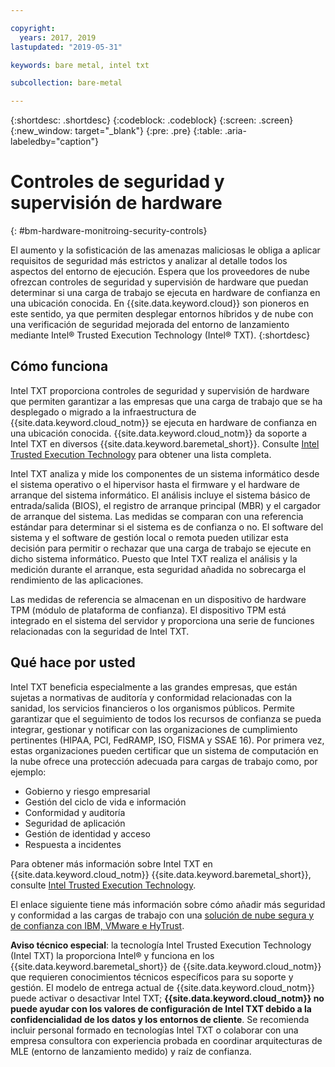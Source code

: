 ```yaml
---

copyright:
  years: 2017, 2019
lastupdated: "2019-05-31"

keywords: bare metal, intel txt

subcollection: bare-metal

---
```


{:shortdesc: .shortdesc}
{:codeblock: .codeblock}
{:screen: .screen}
{:new_window: target="_blank"}
{:pre: .pre}
{:table: .aria-labeledby="caption"}

# Controles de seguridad y supervisión de hardware
{: #bm-hardware-monitroing-security-controls}

El aumento y la sofisticación de las amenazas maliciosas le obliga a aplicar requisitos de seguridad más estrictos y analizar al detalle todos los aspectos del entorno de ejecución. Espera que los proveedores de nube ofrezcan controles de seguridad y supervisión de hardware que puedan determinar si una carga de trabajo se ejecuta en hardware de confianza en una ubicación conocida. En {{site.data.keyword.cloud}} son pioneros en este sentido, ya que permiten desplegar entornos híbridos y de nube con una verificación de seguridad mejorada del entorno de lanzamiento mediante Intel&reg; Trusted Execution Technology (Intel&reg; TXT). {:shortdesc}

## Cómo funciona

Intel TXT proporciona controles de seguridad y supervisión de hardware que permiten garantizar a las empresas que una carga de trabajo que se ha desplegado o migrado a la infraestructura de {{site.data.keyword.cloud_notm}} se ejecuta en hardware de confianza en una ubicación conocida. {{site.data.keyword.cloud_notm}} da soporte a Intel TXT en diversos {{site.data.keyword.baremetal_short}}. Consulte [Intel Trusted Execution Technology](https://www.ibm.com/cloud/bare-metal-servers/intel-txt) para obtener una lista completa.

Intel TXT analiza y mide los componentes de un sistema informático desde el sistema operativo o el hipervisor hasta el firmware y el hardware de arranque del sistema informático. El análisis incluye el sistema básico de entrada/salida (BIOS), el registro de arranque principal (MBR) y el cargador de arranque del sistema. Las medidas se comparan con una referencia estándar para determinar si el sistema es de confianza o no. El software del sistema y el software de gestión local o remota pueden utilizar esta decisión para permitir o rechazar que una carga de trabajo se ejecute en dicho sistema informático. Puesto que Intel TXT realiza el análisis y la medición durante el arranque, esta seguridad añadida no sobrecarga el rendimiento de las aplicaciones.

Las medidas de referencia se almacenan en un dispositivo de hardware TPM (módulo de plataforma de confianza). El dispositivo TPM está integrado en el sistema del servidor y proporciona una serie de funciones relacionadas con la seguridad de Intel TXT.

## Qué hace por usted

Intel TXT beneficia especialmente a las grandes empresas, que están sujetas a normativas de auditoría y conformidad relacionadas con la sanidad, los servicios financieros o los organismos públicos. Permite garantizar que el seguimiento de todos los recursos de confianza se pueda integrar, gestionar y notificar con las organizaciones de cumplimiento pertinentes (HIPAA, PCI, FedRAMP, ISO, FISMA y SSAE 16). Por primera vez, estas organizaciones pueden certificar que un sistema de computación en la nube ofrece una protección adecuada para cargas de trabajo como, por ejemplo:

* Gobierno y riesgo empresarial
* Gestión del ciclo de vida e información
* Conformidad y auditoría
* Seguridad de aplicación
* Gestión de identidad y acceso
* Respuesta a incidentes

Para obtener más información sobre Intel TXT en {{site.data.keyword.cloud_notm}} {{site.data.keyword.baremetal_short}}, consulte [Intel Trusted Execution Technology](https://www.ibm.com/cloud/bare-metal-servers/intel-txt).

El enlace siguiente tiene más información sobre cómo añadir más seguridad y conformidad a las cargas de trabajo con una [solución de nube segura y de confianza con IBM, VMware e HyTrust](http://wpc.c320.edgecastcdn.net/00C320/DeploymentGuide_IBM_Intel_HyTrust_VMware_v1%200.pdf).

**Aviso técnico especial**: la tecnología Intel Trusted Execution Technology (Intel TXT) la proporciona Intel&reg; y funciona en los {{site.data.keyword.baremetal_short}} de {{site.data.keyword.cloud_notm}} que requieren conocimientos técnicos específicos para su soporte y gestión. El modelo de entrega actual de {{site.data.keyword.cloud_notm}} puede activar o desactivar Intel TXT; **{{site.data.keyword.cloud_notm}} no puede ayudar con los valores de configuración de Intel TXT debido a la confidencialidad de los datos y los entornos de cliente**. Se recomienda incluir personal formado en tecnologías Intel TXT o colaborar con una empresa consultora con experiencia probada en coordinar arquitecturas de MLE (entorno de lanzamiento medido) y raíz de confianza.
